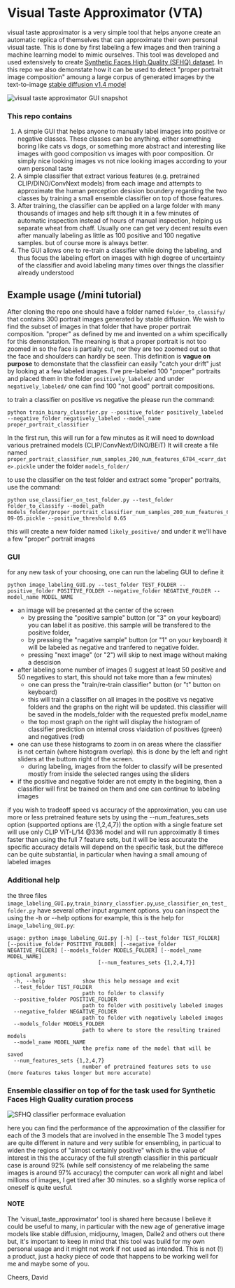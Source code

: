 # Visual Taste Approximator (VTA)
visual taste approximator is a very simple tool that helps anyone create an automatic replica of themselves that can approximate their own personal visual taste. This is done by first labeling a few images and then training a machine learning model to mimic ourselves.
This tool was developed and used extensively to create [Synthetic Faces High Quality (SFHQ) dataset](https://github.com/SelfishGene/SFHQ-dataset).
In this repo we also demonstate how it can be used to detect "proper portrait image composition" amoung a large corpus of generated images by the text-to-image [stable diffusion v1.4 model](https://github.com/CompVis/stable-diffusion)

![visual taste approximator GUI snapshot]()

### This repo contains
1. A simple GUI that helps anyone to manually label images into positive or negative classes.
These classes can be anything. either something boring like cats vs dogs, or something more abstract and interesting like images with good composition vs images with poor composition. Or simply nice looking images vs not nice looking images according to your own personal taste
1. A simple classifier that extract various features (e.g. pretrained CLIP/DINO/ConvNext models) from each image and attempts to approximate the human perception desision boundery regarding the two classes by training a small ensemble classifier on top of those features.
1. After training, the classifier can be applied on a large folder with many thousands of images and help sift though it in a few minutes of automatic inspection instead of hours of manual inspection, helping us separate wheat from chaff. Usually one can get very decent results even after manually labeling as little as 100 positive and 100 negative samples. but of course more is always better.
1. The GUI allows one to re-train a classifier while doing the labeling, and thus focus the labeling effort on images with high degree of uncertainty of the classifier and avoid labeling many times over things the classifier already understood

## Example usage (/mini tutorial)
After cloning the repo one should have a folder named `folder_to_classify/` that contains 300 portrait images generated by stable diffusion. We wish to find the subset of images in that folder that have proper portrait composition.
"proper" as defined by me and invented on a whim specifically for this demonstation. The meaning is that a proper portrait is not too zoomed in so the face is partially cut, nor they are too zoomed out so that the face and shoulders can hardly be seen.
This definition is **vague on purpose** to demonstate that the classfieir can easily "catch your drift" just by looking at a few labeled images.
I've pre-labeled 100 "proper" portraits and placed them in the folder `positively_labeled/` and under `negatively_labeled/` one can find 100 "not good" portrait compositions.

to train a classifier on positive vs negative the please run the command:
```
python train_binary_classfier.py --positive_folder positively_labeled --negative_folder negatively_labeled --model_name proper_portrait_classifier
```

In the first run, this will run for a few minutes as it will need to download various pretrained models (CLIP/ConvNext/DINO/BEiT)
It will create a file named `proper_portrait_classifier_num_samples_200_num_features_6784_<curr_date>.pickle` under the folder `models_folder/`

to use the classifier on the test folder and extract some "proper" portraits, use the command:
```
python use_classifier_on_test_folder.py --test_folder folder_to_classify --model_path models_folder/proper_portrait_classifier_num_samples_200_num_features_6784_2022-09-05.pickle --positive_threshold 0.65
```

this will create a new folder named `likely_positive/` and under it we'll have a few "proper" portrait images

### GUI
for any new task of your choosing, one can run the labeling GUI to define it
```
python image_labeling_GUI.py --test_folder TEST_FOLDER --positive_folder POSITIVE_FOLDER --negative_folder NEGATIVE_FOLDER --model_name MODEL_NAME
```

- an image will be presented at the center of the screen
    - by pressing the "positive sample" button (or "3" on your keyboard) you can label it as positive. this sample will be transfered to the positive folder,
    - by pressing the "nagative sample" button (or "1" on your keyboard) it will be labeled as negative and tranfered to negative folder.
    - pressing "next image" (or "2") will skip to next image without making a descision
- after labeling some number of images (I suggest at least 50 positive and 50 negatives to start, this should not take more than a few minutes)
    - one can press the "train/re-train classifier" button (or "t" button on keyboard)
    - this will train a classifier on all images in the positive vs negative folders and the graphs on the right will be updated. this classifier will be saved in the models_folder with the requested prefix model_name
    - the top most graph on the right will display the histogram of classifier prediction on internal cross vlaidation of positives (green) and negatives (red)
- one can use these histograms to zoom in on areas where the classifier is not certain (where histogram overlap). this is done by the left and right sliders at the buttom right of the screen.
    - during labeling, images from the folder to classify will be presented mostly from inside the selected ranges using the sliders
- if the positive and negative folder are not empty in the begining, then a classifier will first be trained on them and one can continue to labeling images

if you wish to tradeoff speed vs accuracy of the approximation, you can use more or less pretrained feature sets by using the --num_features_sets option (supported options are {1,2,4,7})
the option with a single feature set will use only CLIP ViT-L/14 @336 model and will run approximatly 8 times faster than using the full 7 feature sets, but it will be less accurate
the specific accuracy details will depend on the specific task, but the differece can be quite substantial, in particular when having a small amoung of labeled images


### Additional help
the three files `image_labeling_GUI.py`,`train_binary_classfier.py`,`use_classifier_on_test_folder.py` have several other input argument options. you can inspect the using the -h or --help options
for example, this is the help for `image_labeling_GUI.py`:

```commandline
usage: python image_labeling_GUI.py [-h] [--test_folder TEST_FOLDER] [--positive_folder POSITIVE_FOLDER] [--negative_folder NEGATIVE_FOLDER] [--models_folder MODELS_FOLDER] [--model_name MODEL_NAME]
                             [--num_features_sets {1,2,4,7}]

optional arguments:
  -h, --help            show this help message and exit
  --test_folder TEST_FOLDER
                        path to folder to classify
  --positive_folder POSITIVE_FOLDER
                        path to folder with positively labeled images
  --negative_folder NEGATIVE_FOLDER
                        path to folder with negatively labeled images
  --models_folder MODELS_FOLDER
                        path to where to store the resulting trained models
  --model_name MODEL_NAME
                        the prefix name of the model that will be saved
  --num_features_sets {1,2,4,7}
                        number of pretrained features sets to use (more features takes longer but more accurate)
```

### Ensemble classifier on top of for the task used for Synthetic Faces High Quality curation process

![SFHQ classifier performace evaluation]()

here you can find the performance of the approximation of the classifier for each of the 3 models that are involved in the ensemble
The 3 model types are quite different in nature and very sutible for ensembling, in particual to widen the regions of "almost certainly positive" which is the value of interest in this
the accuracy of the full strength classifier in this particualr case is around 92% (while self consistency of me relabeling the same images is around 97% accuracy)
the computer can work all night and label millions of images, I get tired after 30 minutes. so a slightly worse replica of oneself is quite uesful.

#### NOTE
The 'visual_taste_approximator' tool is shared here because I believe it could be useful to many, in particular with the new age of generative image models like stable diffusion, midjourny, Imagen, Dalle2 and others out there
but, it's important to keep in mind that this tool was build for my own personal usage and it might not work if not used as intended.
This is not (!) a product, just a hacky piece of code that happens to be working well for me and maybe some of you.

Cheers, David

